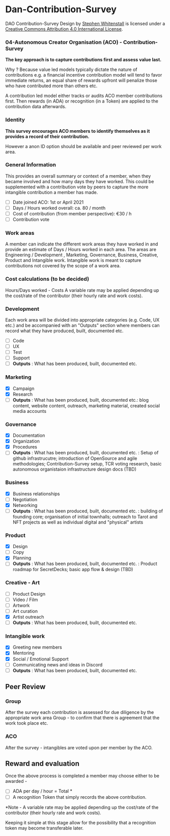 # Dan-Contribution-Survey

  
DAO Contribution-Survey Design by [Stephen Whitenstall](https://github.com/Quality-Assurance-DAO) is licensed under a [Creative Commons Attribution 4.0 International License](http://creativecommons.org/licenses/by/4.0/).

### 04-Autonomous Creator Organisation \(ACO\) - Contribution-Survey

**The key approach is to capture contributions first and assess value last.**

Why ? Because value led models typically dictate the nature of contributions e.g. a financial incentive contribution model will tend to favor immediate returns, an equal share of rewards upfront will penalize those who have contributed more than others etc.

A contribution led model either tracks or audits ACO member contributions first. Then rewards \(in ADA\) or recognition \(in a Token\) are applied to the contribution data afterwards.

### Identity

**This survey encourages ACO members to identify themselves as it provides a record of their contribution.**

However a anon ID option should be available and peer reviewed per work area.

### General Information

This provides an overall summary or context of a member, when they became involved and how many days they have worked. This could be supplemented with a contribution vote by peers to capture the more intangible contribution a member has made.

* [ ] Date joined ACO: 1st or April 2021
* [ ] Days / Hours worked overall: ca. 80 / month
* [ ] Cost of contribution \(from member perspective\): €30 / h
* [ ] Contribution vote

### Work areas

A member can indicate the different work areas they have worked in and provide an estimate of Days / Hours worked in each area. The areas are Engineering / Development , Marketing, Governance, Business, Creative, Product and Intangible work. Intangible work is meant to capture contributions not covered by the scope of a work area.

### Cost calculations \(to be decided\)

Hours/Days worked - Costs A variable rate may be applied depending up the cost/rate of the contributor \(their hourly rate and work costs\).

### Development

Each work area will be divided into appropriate categories \(e.g. Code, UX etc.\) and be accompanied with an "Outputs" section where members can record what they have produced, built, documented etc.

* [ ] Code
* [ ] UX
* [ ] Test
* [ ] Support
* [ ] **Outputs** : What has been produced, built, documented etc.

### Marketing

* [x] Campaign
* [x] Research
* [ ] **Outputs** : What has been produced, built, documented etc.: blog content, website content, outreach, marketing material, created social media accounts

### Governance

* [x] Documentation
* [x] Organization
* [x] Procedures
* [ ] **Outputs** : What has been produced, built, documented etc. : Setup of github infrastrucutre; introduction of OpenSource and agile methodologies; Contribution-Survey setup, TCR voting research, basic autonomous organistaion infrastructure design docs \(TBD\)

### Business

* [x] Business relationships
* [ ] Negotiation
* [x] Networking
* [ ] **Outputs** : What has been produced, built, documented etc. : building of founding core; organisation of initial townhalls; outreach to Tarot and NFT projects as well as individual digital and "physical" artists

### Product

* [x] Design
* [ ] Copy
* [x] Planning
* [ ] **Outputs** : What has been produced, built, documented etc. : Product roadmap for SecretDecks; basic app flow & design \(TBD\)

### Creative - Art

* [ ] Product Design
* [ ] Video / Film
* [ ] Artwork
* [ ] Art curation
* [x] Artist outreach
* [ ] **Outputs** : What has been produced, built, documented etc.

### Intangible work

* [x] Greeting new members
* [x] Mentoring
* [x] Social / Emotional Support
* [ ] Communicating news and ideas in Discord
* [ ] **Outputs** : What has been produced, built, documented etc.

## Peer Review

### Group

After the survey each contribution is assessed for due diligence by the appropriate work area Group - to confirm that there is agreement that the work took place etc.

### ACO

After the survey - intangibles are voted upon per member by the ACO.

## Reward and evaluation

Once the above process is completed a member may choose either to be awarded -

* [ ] ADA per day / hour = Total \*
* [ ] A recognition Token that simply records the above contribution.

\*Note - A variable rate may be applied depending up the cost/rate of the contributor \(their hourly rate and work costs\).

Keeping it simple at this stage allow for the possibility that a recognition token may become transferable later.

